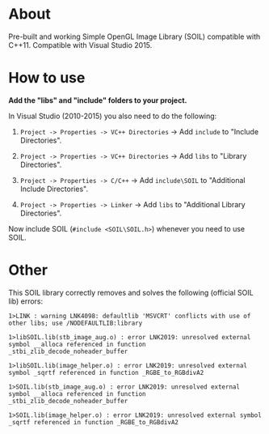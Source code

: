 # About
Pre-built and working Simple OpenGL Image Library (SOIL) compatible with C++11. Compatible with Visual Studio 2015.

# How to use
**Add the "libs" and "include" folders to your project.** 

In Visual Studio (2010-2015) you also need to do the following:

1. `Project -> Properties -> VC++ Directories` -> Add `include` to "Include Directories".

2. `Project -> Properties -> VC++ Directories` -> Add `libs` to "Library Directories".

3. `Project -> Properties -> C/C++` -> Add `include\SOIL` to "Additional Include Directories".

4. `Project -> Properties -> Linker` -> Add `libs` to "Additional Library Directories".


Now include SOIL (`#include <SOIL\SOIL.h>`) whenever you need to use SOIL.

# Other
This SOIL library correctly removes and solves the following (official SOIL lib) errors:

`1>LINK : warning LNK4098: defaultlib 'MSVCRT' conflicts with use of other libs; use /NODEFAULTLIB:library`

`1>libSOIL.lib(stb_image_aug.o) : error LNK2019: unresolved external symbol __alloca referenced in function
_stbi_zlib_decode_noheader_buffer`

`1>libSOIL.lib(image_helper.o) : error LNK2019: unresolved external symbol _sqrtf referenced in function _RGBE_to_RGBdivA2`

`1>SOIL.lib(stb_image_aug.o) : error LNK2019: unresolved external symbol __alloca referenced in function _stbi_zlib_decode_noheader_buffer`

`1>SOIL.lib(image_helper.o) : error LNK2019: unresolved external symbol _sqrtf referenced in function _RGBE_to_RGBdivA2`
